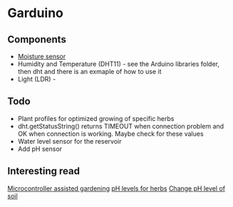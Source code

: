 Garduino
========

Components
----------
* [Moisture sensor](https://www.youtube.com/watch?v=Pm83L104naY)
* Humidity and Temperature (DHT11) - see the Arduino libraries folder, then dht and there is an exmaple of how to use it
* Light (LDR) - 

Todo
----
* Plant profiles for optimized growing of specific herbs
* dht.getStatusString() returns TIMEOUT when connection problem and OK when connection is working. Maybe check for these values
* Water level sensor for the reservoir
* Add pH sensor

Interesting read
----------------
[Microcontroller assisted gardening](http://www.make-digital.com/make/vol18/?pg=94#pg94)
[pH levels for herbs](http://www.gardenersnet.com/atoz/phlevel3.htm)
[Change pH level of soil](http://www.clemson.edu/extension/hgic/plants/other/soils/hgic1650.html)